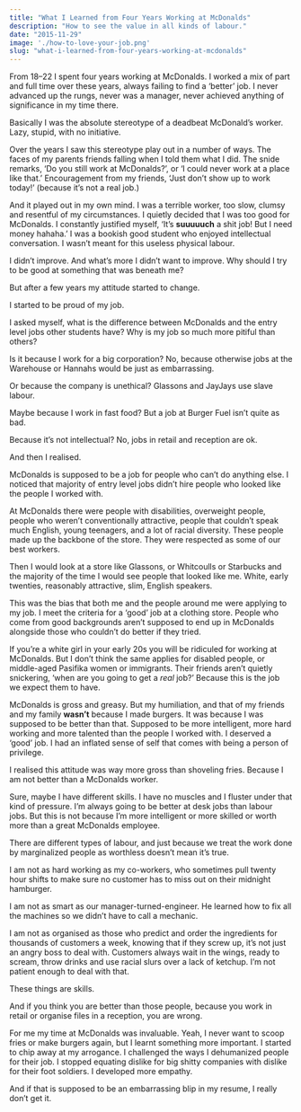 ```yaml
---
title: "What I Learned from Four Years Working at McDonalds"
description: "How to see the value in all kinds of labour."
date: "2015-11-29"
image: './how-to-love-your-job.png'
slug: "what-i-learned-from-four-years-working-at-mcdonalds"
---
```


From 18–22 I spent four years working at McDonalds. I worked a mix of part and full time over these years, always failing to find a ‘better’ job. I never advanced up the rungs, never was a manager, never achieved anything of significance in my time there.

Basically I was the absolute stereotype of a deadbeat McDonald’s worker. Lazy, stupid, with no initiative.

Over the years I saw this stereotype play out in a number of ways. The faces of my parents friends falling when I told them what I did. The snide remarks, ‘Do you still work at McDonalds?’, or ‘I could never work at a place like that.’ Encouragement from my friends, ‘Just don’t show up to work today!’ (because it’s not a real job.)

And it played out in my own mind. I was a terrible worker, too slow, clumsy and resentful of my circumstances. I quietly decided that I was too good for McDonalds. I constantly justified myself, ‘It’s **suuuuuch** a shit job! But I need money hahaha.’ I was a bookish good student who enjoyed intellectual conversation. I wasn’t meant for this useless physical labour.

I didn’t improve. And what’s more I didn’t want to improve. Why should I try to be good at something that was beneath me?

But after a few years my attitude started to change.

I started to be proud of my job.

I asked myself, what is the difference between McDonalds and the entry level jobs other students have? Why is my job so much more pitiful than others?

Is it because I work for a big corporation? No, because otherwise jobs at the Warehouse or Hannahs would be just as embarrassing.

Or because the company is unethical? Glassons and JayJays use slave labour.

Maybe because I work in fast food? But a job at Burger Fuel isn’t quite as bad.

Because it’s not intellectual? No, jobs in retail and reception are ok.

And then I realised.

McDonalds is supposed to be a job for people who can’t do anything else. I noticed that majority of entry level jobs didn’t hire people who looked like the people I worked with.

At McDonalds there were people with disabilities, overweight people, people who weren’t conventionally attractive, people that couldn’t speak much English, young teenagers, and a lot of racial diversity. These people made up the backbone of the store. They were respected as some of our best workers.

Then I would look at a store like Glassons, or Whitcoulls or Starbucks and the majority of the time I would see people that looked like me. White, early twenties, reasonably attractive, slim, English speakers.

This was the bias that both me and the people around me were applying to my job. I meet the criteria for a ‘good’ job at a clothing store. People who come from good backgrounds aren’t supposed to end up in McDonalds alongside those who couldn’t do better if they tried.

If you’re a white girl in your early 20s you will be ridiculed for working at McDonalds. But I don’t think the same applies for disabled people, or middle-aged Pasifika women or immigrants. Their friends aren’t quietly snickering, ‘when are you going to get a *real* job?’ Because this is the job we expect them to have.

McDonalds is gross and greasy. But my humiliation, and that of my friends and my family **wasn’t** because I made burgers. It was because I was supposed to be better than that. Supposed to be more intelligent, more hard working and more talented than the people I worked with. I deserved a ‘good’ job. I had an inflated sense of self that comes with being a person of privilege.

I realised this attitude was way more gross than shoveling fries. Because I am not better than a McDonalds worker.

Sure, maybe I have different skills. I have no muscles and I fluster under that kind of pressure. I’m always going to be better at desk jobs than labour jobs. But this is not because I’m more intelligent or more skilled or worth more than a great McDonalds employee.

There are different types of labour, and just because we treat the work done by marginalized people as worthless doesn’t mean it’s true.

I am not as hard working as my co-workers, who sometimes pull twenty hour shifts to make sure no customer has to miss out on their midnight hamburger.

I am not as smart as our manager-turned-engineer. He learned how to fix all the machines so we didn’t have to call a mechanic.

I am not as organised as those who predict and order the ingredients for thousands of customers a week, knowing that if they screw up, it’s not just an angry boss to deal with. Customers always wait in the wings, ready to scream, throw drinks and use racial slurs over a lack of ketchup. I’m not patient enough to deal with that.

These things are skills.

And if you think you are better than those people, because you work in retail or organise files in a reception, you are wrong.

For me my time at McDonalds was invaluable. Yeah, I never want to scoop fries or make burgers again, but I learnt something more important. I started to chip away at my arrogance. I challenged the ways I dehumanized people for their job. I stopped equating dislike for big shitty companies with dislike for their foot soldiers. I developed more empathy.

And if that is supposed to be an embarrassing blip in my resume, I really don’t get it.
